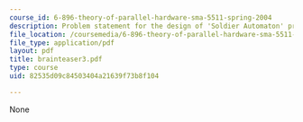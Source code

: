 ```yaml
---
course_id: 6-896-theory-of-parallel-hardware-sma-5511-spring-2004
description: Problem statement for the design of 'Soldier Automaton' problem.
file_location: /coursemedia/6-896-theory-of-parallel-hardware-sma-5511-spring-2004/82535d09c84503404a21639f73b8f104_brainteaser3.pdf
file_type: application/pdf
layout: pdf
title: brainteaser3.pdf
type: course
uid: 82535d09c84503404a21639f73b8f104

---
```

None